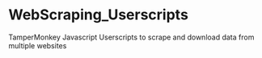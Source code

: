 # WebScraping_Userscripts
TamperMonkey Javascript Userscripts to scrape and download data from multiple websites
